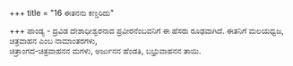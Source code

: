 +++
title = "16 ಈತನನು ಕಣ್ಡರಿದು"

+++
ಪಾಂಡ್ಯ - ದ್ರವಿಡ ದೇಶಾಧೀಶ್ವರನಾದ ಪ್ರವೀರನೆಂಬವನಿಗೆ ಈ ಹೆಸರು ರೂಢವಾಗಿದೆ. ಈತನಿಗೆ ಮಲಯಧ್ವಜ, ಚಿತ್ರವಾಹನ ಎಂಬ ನಾಮಾಂತರಗಳು,   
ಚಿತ್ರಾಂಗದ-ಚಿತ್ರವಾಹನನ ಮಗಳು, ಅರ್ಜುನನ ಹೆಂಡತಿ, ಬಭ್ರುವಾಹನನ ತಾಯಿ.